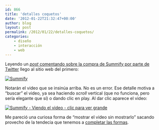 ```yaml
---
id: 866
title: 'detalles coquetos'
date: '2012-01-22T21:32:47+00:00'
author: blog
layout: post
permalink: /2012/01/22/detalles-coquetos/
categories:
    - diseño
    - interacción
    - web
---
```


Leyendo un [*post* comentando sobre la compra de Summify por parte de Twitter](http://www.mikeindustries.com/blog/archive/2012/01/twitter-buys-summify-gives-everyone-a-reason-to-use-it "ver el post") llego al sitio web del primero:

[![Summify](//www.mauriciogiraldo.com/blog/wp-content/uploads/2012/01/Screen-shot-2012-01-22-at-7.54.22-PM-300x215.png "Summify - Página principal - clic para ver grande")](/wp-content/uploads/2012/01/Screen-shot-2012-01-22-at-7.54.22-PM.png)

Notarán el video que se insinúa arriba. No es un error. Ese detalle motiva a “buscar” el video, ya sea haciendo *scroll* vertical (que no funciona, pero sería elegante que sí) o dando clic en <e>play. Al dar clic aparece el video:</e>

[![](//www.mauriciogiraldo.com/blog/wp-content/uploads/2012/01/Screen-shot-2012-01-22-at-7.55.03-PM-300x214.png "Summify - Viendo el video - clic para ver grande")](/wp-content/uploads/2012/01/Screen-shot-2012-01-22-at-7.55.03-PM.png)

Me pareció una curiosa forma de “mostrar el video sin mostrarlo” sacando provecho de la tendecia que tenemos a [completar las formas](http://es.wikipedia.org/wiki/Psicolog%C3%ADa_de_la_Gestalt "Gestalt en Wikipedia").